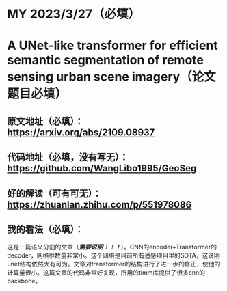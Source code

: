 # MY 2023/3/27（必填）
# A UNet-like transformer for efficient semantic segmentation of remote sensing urban scene imagery（论文题目必填）
## 原文地址（必填）： https://arxiv.org/abs/2109.08937
## 代码地址（必填，没有写无）：https://github.com/WangLibo1995/GeoSeg
## 好的解读（可有可无）：https://zhuanlan.zhihu.com/p/551978086
## 我的看法（必填）：
这是一篇语义分割的文章（***需要说明！！！***）。CNN的encoder+Transformer的decoder，网络参数量非常小。这个网络是目前所有遥感项目里的SOTA，这说明unet结构依然大有可为。文章对transformer的结构进行了进一步的修正，使他的计算量很小。这篇文章的代码非常好复现，所用的timm库提供了很多cnn的backbone。
